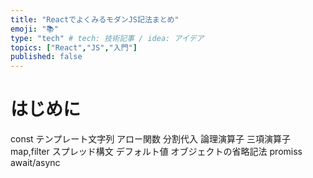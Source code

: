 ```yaml
---
title: "ReactでよくみるモダンJS記法まとめ"
emoji: "📚"
type: "tech" # tech: 技術記事 / idea: アイデア
topics: ["React","JS","入門"]
published: false
---
```

# はじめに
const
テンプレート文字列
アロー関数
分割代入
論理演算子
三項演算子
map,filter
スプレッド構文
デフォルト値
オブジェクトの省略記法
promiss
await/async